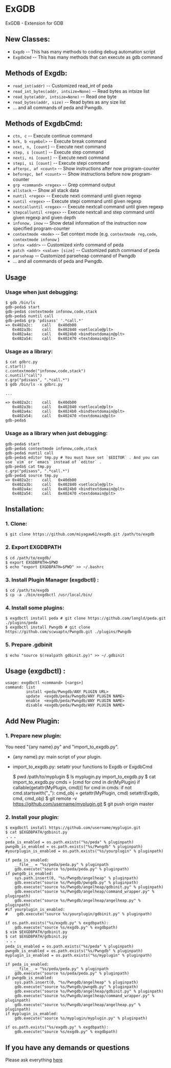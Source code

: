 ExGDB
=====

ExGDB - Extension for GDB

## New Classes:

* `Exgdb` -- This has many methods to coding debug automation script
* `ExgdbCmd` -- This has many methods that can execute as gdb command

## Methods of Exgdb:

* `read_int(addr)` -- Customized read_int of peda
* `read_int_bytes(addr, intsize=None)` -- Read bytes as intsize list
* `read_byte(addr, intsize=None)` -- Read one byte
* `read_bytes(addr, size)` -- Read bytes as any size list
* ... and all commands of peda and Pwngdb.

## Methods of ExgdbCmd:

* `ctn, c` -- Execute continue command
* `brk, b <symbol>` -- Execute break command
* `next, n, [count]` -- Execute next command
* `step, s [count]` -- Execute step command
* `nexti, ni [count]` -- Execute nexti command
* `stepi, si [count]` -- Execute stepi command
* `afterpc, af <count>` -- Show instructions after now program-counter
* `beforepc, bef <count>` -- Show instructions before now program-counter
* `grp <command> <regex>` -- Grep command output
* `allstack` -- Show all stack data
* `nuntil <regex>` -- Execute nexti command until given regexp
* `suntil <regex>` -- Execute stepi command until given regexp
* `nextcalluntil <regex>` -- Execute nextcall command until given regexp
* `stepcalluntil <regex>` -- Execute nextcall and step command until given regexp and given depth
* `infonow, inow` -- Show detail information of the instruction now specified program-counter
* `contextmode <mode>` -- Set context mode (e.g. `contextmode reg,code`, `contextmode infonow` )
* `infox <addr>` -- Customized xinfo command of peda
* `patch <addr> <value> [size]` -- Customized patch command of peda
* `parseheap` -- Customized parseheap command of Pwngdb
* ... and all commands of peda and Pwngdb.

## Usage

### Usage when just debugging:

    $ gdb /bin/ls
    gdb-peda$ start
    gdb-peda$ contextmode infonow,code,stack
    gdb-peda$ nuntil call
    gdb-peda$ grp 'pdisass' '.*call.*'
    => 0x402a2c:    call   0x40db00
       0x402a3b:    call   0x402840 <setlocale@plt>
       0x402a4a:    call   0x4024b0 <bindtextdomain@plt>
       0x402a54:    call   0x402470 <textdomain@plt>

### Usage as a library:

    $ cat gdbrc.py
    c.start()
    c.contextmode("infonow,code,stack")
    c.nuntil("call")
    c.grp("pdisass", ".*call.*")
    $ gdb /bin/ls -x gdbrc.py

    ...

    => 0x402a2c:    call   0x40db00
       0x402a3b:    call   0x402840 <setlocale@plt>
       0x402a4a:    call   0x4024b0 <bindtextdomain@plt>
       0x402a54:    call   0x402470 <textdomain@plt>
    gdb-peda$

### Usage as a library when just debugging:

    gdb-peda$ start
    gdb-peda$ contextmode infonow,code,stack
    gdb-peda$ nuntil call
    gdb-peda$ editor tmp.py # You must have set `$EDITOR` . And you can use `vim` or `emacs` instead of `editor` .
    gdb-peda$ cat tmp.py
    c.grp("pdisass", ".*call.*")
    gdb-peda$ source tmp.py
    => 0x402a2c:    call   0x40db00
       0x402a3b:    call   0x402840 <setlocale@plt>
       0x402a4a:    call   0x4024b0 <bindtextdomain@plt>
       0x402a54:    call   0x402470 <textdomain@plt>

## Installation:

### 1. Clone:

    $ git clone https://github.com/miyagaw61/exgdb.git /path/to/exgdb

### 2. Export EXGDBPATH

    $ cd /path/to/exgdb/
    $ export EXGDBPATH=$PWD
    $ echo "export EXGDBPATH=$PWD" >> ~/.bashrc

### 3. Install Plugin Manager (exgdbctl) :

    $ cd /path/to/exgdb
    $ cp -a ./bin/exgdbctl /usr/local/bin/

### 4. Install some plugins:

    $ exgdbctl install peda # git clone https://github.com/longld/peda.git ./plugins/peda
    $ exgdbctl install Pwngdb # git clone https://github.com/scwuaptx/Pwngdb.git ./plugins/Pwngdb

### 5. Prepare .gdbinit

    $ echo "source $(realpath gdbinit.py)" >> ~/.gdbinit

## Usage (exgdbctl) :

    usage: exgdbctl <command> [<args>]
    command: list
             install <peda/Pwngdb/ANY PLUGIN URL>
             update  <exgdb/peda/Pwngdb/ANY PLUGIN NAME>
             enable  <exgdb/peda/Pwngdb/ANY PLUGIN NAME>
             disable <exgdb/peda/Pwngdb/ANY PLUGIN NAME>

## Add New Plugin:

### 1. Prepare new plugin:

You need "{any name}.py" and "import_to_exgdb.py".

- {any name}.py: main script of your plugin.
- import_to_exgdb.py: setattr your functions to Exgdb or ExgdbCmd

    $ pwd
    /path/to/myplugin
    $ ls
    myplugin.py import_to_exgdb.py
    $ cat import_to_exgdb.py
    cmds = [cmd for cmd in dir(MyPlugin) if callable(getattr(MyPlugin, cmd))]
    for cmd in cmds:
        if not cmd.startswith("_"):
            cmd_obj = getattr(MyPlugin, cmd)
            setattr(Exgdb, cmd, cmd_obj)
    $ git remote -v
    https://github.com/username/myplugin.git
    $ git push origin master

### 2. Install your plugin:

    $ exgdbctl install https://github.com/username/myplugin.git
    $ cat $EXGDBPATH/gdbinit.py
    ・・・
    peda_is_enabled = os.path.exists("%s/peda" % pluginpath)
    pwngdb_is_enabled = os.path.exists("%s/Pwngdb" % pluginpath)
    #yourplugin_is_enabled = os.path.exists("%s/yourplugin" % pluginpath)

    if peda_is_enabled:
        __file__ = "%s/peda/peda.py" % pluginpath
        gdb.execute("source %s/peda/peda.py" % pluginpath)
    if pwngdb_is_enabled:
        sys.path.insert(0, "%s/Pwngdb/angelheap" % pluginpath)
        gdb.execute("source %s/Pwngdb/pwngdb.py" % pluginpath)
        gdb.execute("source %s/Pwngdb/angelheap/gdbinit.py" % pluginpath)
        gdb.execute("source %s/Pwngdb/angelheap/command_wrapper.py" % pluginpath)
        gdb.execute("source %s/Pwngdb/angelheap/angelheap.py" % pluginpath)
    #if yourplugin_is_enabled:
    #    gdb.execute("source %s/yourplugin/gdbinit.py" % pluginpath)

	if os.path.exists("%s/exgdb.py" % exgdbpath):
		gdb.execute("source %s/exgdb.py" % exgdbpath)
    $ vim $EXGDBPATH/gdbinit.py
    $ cat $EXGDBPATH/gdbinit.py
    ・・・
    peda_is_enabled = os.path.exists("%s/peda" % pluginpath)
    pwngdb_is_enabled = os.path.exists("%s/Pwngdb" % pluginpath)
    myplugin_is_enabled = os.path.exists("%s/myplugin" % pluginpath)

    if peda_is_enabled:
		__file__ = "%s/peda/peda.py" % pluginpath
        gdb.execute("source %s/peda/peda.py" % pluginpath)
    if pwngdb_is_enabled:
        sys.path.insert(0, "%s/Pwngdb/angelheap" % pluginpath)
        gdb.execute("source %s/Pwngdb/pwngdb.py" % pluginpath)
        gdb.execute("source %s/Pwngdb/angelheap/gdbinit.py" % pluginpath)
        gdb.execute("source %s/Pwngdb/angelheap/command_wrapper.py" % pluginpath)
        gdb.execute("source %s/Pwngdb/angelheap/angelheap.py" % pluginpath)
    if myplugin_is_enabled:
        gdb.execute("source %s/myplugin/myplugin.py" % pluginpath)

	if os.path.exists("%s/exgdb.py" % exgdbpath):
		gdb.execute("source %s/exgdb.py" % exgdbpath)

## If you have any demands or questions

Please ask everything [here](https://peing.net/ja/miyagaw61)
